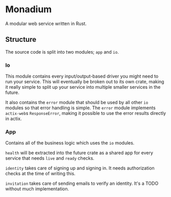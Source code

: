 # Monadium

A modular web service written in Rust.

## Structure

The source code is split into two modules; `app` and `io`.

### Io

This module contains every input/output-based driver you might need to run your service. This will eventually be broken out to its own crate, making it really simple to split up your service into multiple smaller services in the future.

It also contains the `error` module that should be used by all other `io` modules so that error handling is simple. The `error` module implements `actix-web`s `ResponseError`, making it possible to use the error results directly in actix.

### App

Contains all of the business logic which uses the `io` modules.

`health` will be extracted into the future crate as a shared app for every service that needs `live` and `ready` checks.

`identity` takes care of signing up and signing in. It needs authorization checks at the time of writing this.

`invitation` takes care of sending emails to verify an identity. It's a TODO without much implementation.
